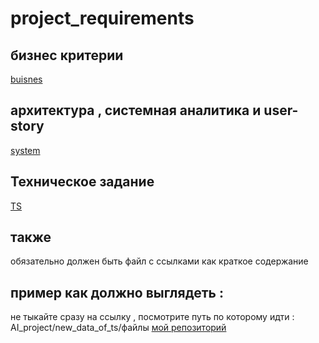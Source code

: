# project_requirements

## бизнес критерии 
[buisnes](buisnes_requirements.md)

## архитектура , системная аналитика и user-story
[system](Architecture_and_System_Analytics.md)

## Техническое задание 
[TS](TS.md)

## также 
обязательно должен быть файл с ссылками как краткое содержание 


## пример как должно выглядеть :
не тыкайте сразу на ссылку , посмотрите путь по которому идти : AI_project/new_data_of_ts/файлы
[мой репозиторий](https://github.com/tigris8735/Ai_project.git)

